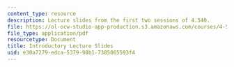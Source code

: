 ```yaml
---
content_type: resource
description: Lecture slides from the first two sessions of 4.540.
file: https://ol-ocw-studio-app-production.s3.amazonaws.com/courses/4-540-introduction-to-shape-grammars-i-fall-2018/e30a7279edca537998b17385065593f4_MIT4_540F18_lectureslides.pdf
file_type: application/pdf
resourcetype: Document
title: Introductory Lecture Slides
uid: e30a7279-edca-5379-98b1-7385065593f4
---
```

